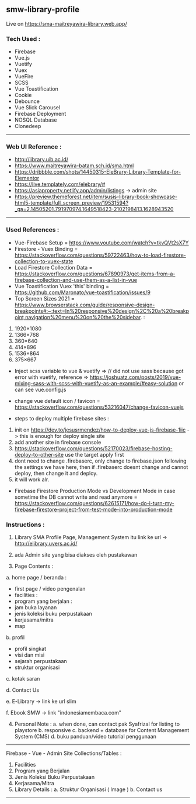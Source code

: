 ## smw-library-profile

Live on https://sma-maitreyawira-library.web.app/

### Tech Used :

- Firebase
- Vue.js
- Vuetify
- Vuex
- VueFire
- SCSS
- Vue Toastification
- Cookie
- Debounce
- Vue Slick Carousel
- Firebase Deployment
- NOSQL Database
- Clonedeep

---

### Web UI Reference :

- http://library.uib.ac.id/
- https://www.maitreyawira-batam.sch.id/sma.html
- https://dribbble.com/shots/14450315-EleBrary-Library-Template-for-Elementor
- https://live.templately.com/elebrary/#
- https://asiaproperty.netlify.app/admin/listings -> admin site
- https://preview.themeforest.net/item/susis-library-book-showcase-html5-template/full_screen_preview/19531594?_ga=2.14505201.791970974.1649518423-2102198413.1628943520

---

### Used References :

- Vue-Firebase Setup = https://www.youtube.com/watch?v=tkvQVt2sX7Y
- Firestore - Vuex Binding = https://stackoverflow.com/questions/59722463/how-to-load-firestore-collection-to-vuex-state
- Load Firestore Collection Data = https://stackoverflow.com/questions/67890973/get-items-from-a-firebase-collection-and-use-them-as-a-list-in-vue
- Vue Toastification Vuex 'this' binding = https://github.com/Maronato/vue-toastification/issues/9
- Top Screen Sizes 2021 = https://www.browserstack.com/guide/responsive-design-breakpoints#:~:text=In%20responsive%20design%2C%20a%20breakpoint,navigation%20menu%20on%20the%20sidebar. :

1. 1920×1080
2. 1366×768
3. 360×640
4. 414×896
5. 1536×864
6. 375×667

- Inject scss variable to vue & vuetify => // did not use sass because got error with vuetify, reference => https://joshuatz.com/posts/2019/vue-mixing-sass-with-scss-with-vuetify-as-an-example/#easy-solution or can see vue.config.js

- change vue default icon / favicon = https://stackoverflow.com/questions/53216047/change-favicon-vuejs

- steps to deploy multiple firebase sites :

1. init on https://dev.to/jesusrmendez/how-to-deploy-vue-js-firebase-1iic -> this is enough for deploy single site
2. add another site in firebase console
3. https://stackoverflow.com/questions/52170023/firebase-hosting-deploy-to-other-site use the target apply first
4. dont need to change .firebaserc, only change to firebase.json following the settings we have here, then if .firebaserc doesnt change and cannot deploy, then change it and deploy.
5. it will work alr.

- Firebase Firestore Production Mode vs Development Mode in case sometime the DB cannot write and read anymore = https://stackoverflow.com/questions/62615171/how-do-i-turn-my-firebase-firestore-project-from-test-mode-into-production-mode

### Instructions :

1. Library SMA Profile Page, Management System itu link ke url -> http://elibrary.uvers.ac.id/

2. ada Admin site yang bisa diakses oleh pustakawan

3. Page Contents :

a. home page / beranda :

- first page / video pengenalan
- facilities :
- program yang berjalan :
- jam buka layanan
- jenis koleksi buku perpustakaan
- kerjasama/mitra
- map

b. profil

- profil singkat
- visi dan misi
- sejarah perpustakaan
- struktur organisasi

c. kotak saran

d. Contact Us

e. E-Library -> link ke url slim

f. Ebook SMW -> link "indonesiamembaca.com"

4. Personal Note :
   a. when done, can contact pak Syafrizal for listing to playstore
   b. responsive
   c. backend + database for Content Management System (CMS)
   d. buku panduan/video tutorial penggunaan

---

Firebase - Vue - Admin Site
Collections/Tables :

1. Facilities
2. Program yang Berjalan
3. Jenis Koleksi Buku Perpustakaan
4. Kerjasama/Mitra
5. Library Details :
   a. Struktur Organisasi ( Image )
   b. Contact us

---
